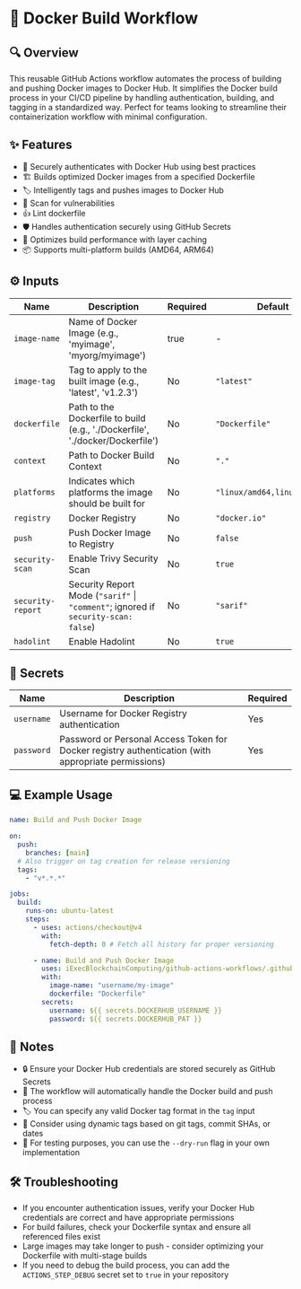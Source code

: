# 🐳 Docker Build Workflow

## 🔍 Overview

This reusable GitHub Actions workflow automates the process of building and pushing Docker images to Docker Hub. It simplifies the Docker build process in your CI/CD pipeline by handling authentication, building, and tagging in a standardized way. Perfect for teams looking to streamline their containerization workflow with minimal configuration.

## ✨ Features

- 🔐 Securely authenticates with Docker Hub using best practices
- 🏗️ Builds optimized Docker images from a specified Dockerfile
- 🏷️ Intelligently tags and pushes images to Docker Hub
- 🔎 Scan for vulnerabilities
- 👍 Lint dockerfile
- 🛡️ Handles authentication securely using GitHub Secrets
- 🚀 Optimizes build performance with layer caching
- 📦 Supports multi-platform builds (AMD64, ARM64)

## ⚙️ Inputs

| Name              | Description                                                                        | Required | Default                     |
| ----------------- | ---------------------------------------------------------------------------------- | -------- | --------------------------- |
| `image-name`      | Name of Docker Image (e.g., 'myimage', 'myorg/myimage')                            | true     | -                           |
| `image-tag`       | Tag to apply to the built image (e.g., 'latest', 'v1.2.3')                         | No       | `"latest"`                  |
| `dockerfile`      | Path to the Dockerfile to build (e.g., './Dockerfile', './docker/Dockerfile')      | No       | `"Dockerfile"`              |
| `context`         | Path to Docker Build Context                                                       | No       | `"."`                       |
| `platforms`       | Indicates which platforms the image should be built for                            | No       | `"linux/amd64,linux/arm64"` |
| `registry`        | Docker Registry                                                                    | No       | `"docker.io"`               |
| `push`            | Push Docker Image to Registry                                                      | No       | `false`                     |
| `security-scan`   | Enable Trivy Security Scan                                                         | No       | `true`                      |
| `security-report` | Security Report Mode (`"sarif"` \| `"comment"`; ignored if `security-scan: false`) | No       | `"sarif"`                   |
| `hadolint`        | Enable Hadolint                                                                    | No       | `true`                      |

## 🔐 Secrets

| Name       | Description                                                                                         | Required |
| ---------- | --------------------------------------------------------------------------------------------------- | -------- |
| `username` | Username for Docker Registry authentication                                                         | Yes      |
| `password` | Password or Personal Access Token for Docker registry authentication (with appropriate permissions) | Yes      |

## 💻 Example Usage

```yaml
name: Build and Push Docker Image

on:
  push:
    branches: [main]
  # Also trigger on tag creation for release versioning
  tags:
    - "v*.*.*"

jobs:
  build:
    runs-on: ubuntu-latest
    steps:
      - uses: actions/checkout@v4
        with:
          fetch-depth: 0 # Fetch all history for proper versioning

      - name: Build and Push Docker Image
        uses: iExecBlockchainComputing/github-actions-workflows/.github/workflows/docker-build.yml@main # ⚠️ use tagged version here
        with:
          image-name: "username/my-image"
          dockerfile: "Dockerfile"
        secrets:
          username: ${{ secrets.DOCKERHUB_USERNAME }}
          password: ${{ secrets.DOCKERHUB_PAT }}
```

## 📝 Notes

- 🔒 Ensure your Docker Hub credentials are stored securely as GitHub Secrets
- 🔄 The workflow will automatically handle the Docker build and push process
- 🏷️ You can specify any valid Docker tag format in the `tag` input
- 📅 Consider using dynamic tags based on git tags, commit SHAs, or dates
- 🧪 For testing purposes, you can use the `--dry-run` flag in your own implementation

## 🛠️ Troubleshooting

- If you encounter authentication issues, verify your Docker Hub credentials are correct and have appropriate permissions
- For build failures, check your Dockerfile syntax and ensure all referenced files exist
- Large images may take longer to push - consider optimizing your Dockerfile with multi-stage builds
- If you need to debug the build process, you can add the `ACTIONS_STEP_DEBUG` secret set to `true` in your repository
